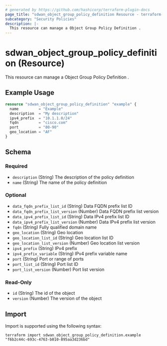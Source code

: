 ```yaml
---
# generated by https://github.com/hashicorp/terraform-plugin-docs
page_title: "sdwan_object_group_policy_definition Resource - terraform-provider-sdwan"
subcategory: "Security Policies"
description: |-
  This resource can manage a Object Group Policy Definition .
---
```


# sdwan_object_group_policy_definition (Resource)

This resource can manage a Object Group Policy Definition .

## Example Usage

```terraform
resource "sdwan_object_group_policy_definition" "example" {
  name         = "Example"
  description  = "My description"
  ipv4_prefix  = "10.1.1.0/24"
  fqdn         = "cisco.com"
  port         = "80-90"
  geo_location = "AF"
}
```

<!-- schema generated by tfplugindocs -->
## Schema

### Required

- `description` (String) The description of the policy definition
- `name` (String) The name of the policy definition

### Optional

- `data_fqdn_prefix_list_id` (String) Data FQDN prefix list ID
- `data_fqdn_prefix_list_version` (Number) Data FQDN prefix list version
- `data_ipv4_prefix_list_id` (String) Data IPv4 prefix list ID
- `data_ipv4_prefix_list_version` (Number) Data IPv4 prefix list version
- `fqdn` (String) Fully qualified domain name
- `geo_location` (String) Geo location
- `geo_location_list_id` (String) Geo location list ID
- `geo_location_list_version` (Number) Geo location list version
- `ipv4_prefix` (String) IPv4 prefix
- `ipv4_prefix_variable` (String) IPv4 prefix variable name
- `port` (String) Port or range of ports
- `port_list_id` (String) Port list ID
- `port_list_version` (Number) Port list version

### Read-Only

- `id` (String) The id of the object
- `version` (Number) The version of the object

## Import

Import is supported using the following syntax:

```shell
terraform import sdwan_object_group_policy_definition.example "f6b2c44c-693c-4763-b010-895aa3d236bd"
```

